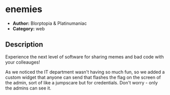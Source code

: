 # enemies

- **Author:** Blorptopia & Platinumaniac
- **Category:** web

## Description

Experience the next level of software for sharing memes and bad code with your colleauges!


As we noticed the IT department wasn't having so much fun, so we added a custom widget that anyone can send that flashes the flag on the screen of the admin, sort of like a jumpscare but for credentials.
Don't worry - only the admins can see it.